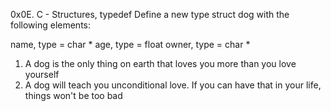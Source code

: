 0x0E. C - Structures, typedef
Define a new type struct dog with the following elements:

name, type = char *
age, type = float
owner, type = char *

1. A dog is the only thing on earth that loves you more than you love yourself
2. A dog will teach you unconditional love. If you can have that in your life, things won't be too bad
